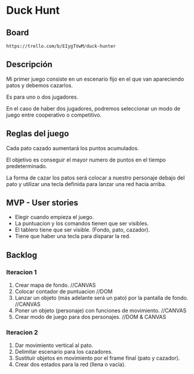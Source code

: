 # Duck Hunt
## Board
    https://trello.com/b/EIygTVwM/duck-hunter
## Descripción
Mi primer juego consiste en un escenario fijo en el que van apareciendo patos y debemos cazarlos.

Es para uno o dos jugadores.

En el caso de haber dos jugadores, podremos seleccionar un modo de juego entre cooperativo o competitivo.


## Reglas del juego
Cada pato cazado aumentará los puntos acumulados.

El objetivo es conseguir el mayor numero de puntos en el tiempo predeterminado.

La forma de cazar los patos será colocar a nuestro personaje debajo del pato y utilizar una tecla definida para lanzar una red hacia arriba.

## MVP - User stories
- Elegir cuando empieza el juego.
- La puntuacion  y los comandos tienen que ser visibles.
- El tablero tiene que ser visible. (Fondo, pato, cazador).
- Tiene que haber una tecla para disparar la red.

## Backlog
### Iteracion 1
1. Crear mapa de fondo. //CANVAS
2. Colocar contador de puntuacion //DOM
3. Lanzar un objeto (más adelante será un pato) por la pantalla de fondo. //CANVAS
4. Poner un objeto (personaje) con funciones de movimiento. //CANVAS
5. Crear modo de juego para dos personajes. //DOM & CANVAS

### Iteracion 2
1. Dar movimiento vertical al pato.
2. Delimitar escenario para los cazadores.
3. Sustituir objetos en movimiento por el frame final (pato y cazador).
4. Crear dos estados para la red (llena o vacía).

